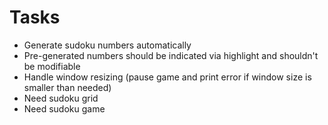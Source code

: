 # Tasks
- Generate sudoku numbers automatically
- Pre-generated numbers should be indicated via highlight and shouldn't be modifiable
- Handle window resizing (pause game and print error if window size is smaller than needed)
- Need sudoku grid
- Need sudoku game